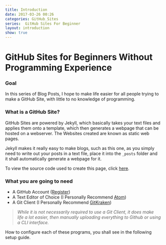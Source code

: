 ```yaml
---
title: Introduction
date: 2017-03-26 00:26
categories: GitHub_Sites
series:  GitHub Sites For Beginner
layout: introduction
show: true
---
```


# GitHub Sites for Beginners Without Programming Experience

### Goal
In this series of Blog Posts, I hope to make life easier for all people trying to make a GitHub Site, with little to no knowledge of programming.


### What is a GitHub Site?
GitHub Sites are powered by Jekyll, which basically takes your text files and applies them onto a template, which then generates a webpage that can be hosted on a webserver. The Websites created are known as static web pages.

Jekyll makes it really easy to make blogs, such as this one, as you simply need to write out your posts in a text file, place it into the `_posts` folder and it shall automatically generate a webpage for it.

To view the source code used to create this page, click [here](https://raw.githubusercontent.com/Aevyz/aevyz.github.io/master/_posts/2017-03-25-Jekyll_For_Absolute_Beginners.md).

### What you are going to need
* A GitHub Account ([Register](https://github.com/join?source=header-home))
* A Text Editor of Choice (I Personally Recommend [Atom](https://atom.io/))
* A Git Client (I Personally Recommend [GitKraken](https://www.gitkraken.com/))


>_While it is not necessarily required to use a Git Client, it does make life a lot easier, then manually uploading everything to Github or using a CLI interface._

How to configure each of these programs, you shall see in the following setup guide.
